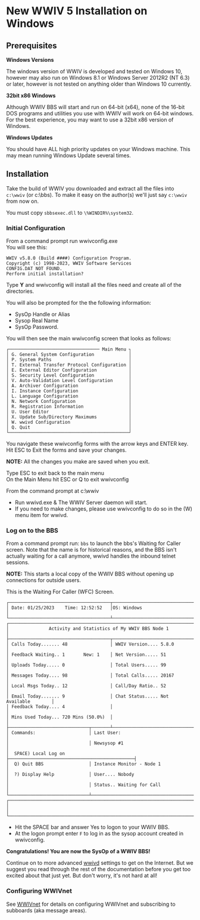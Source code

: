# New WWIV 5 Installation on Windows

## Prerequisites

**Windows Versions**

The windows version of WWIV is developed and tested on Windows 10, however
may also run on Windows 8.1 or Windows Server 2012R2 (NT 6.3) or later, however
is not tested on anything older than Windows 10 currently. 

**32bit x86 Windows**

Although WWIV BBS will start and run on 64-bit (x64), none of the 16-bit DOS
programs and utilities you use with WWIV will work on 64-bit windows. For 
the best experience, you may want to use a 32bit x86 version of Windows.

**Windows Updates**

You should have ALL high priority updates on your Windows machine. This may
mean running Windows Update several times.

## Installation

Take the build of WWIV you downloaded and extract all the files 
into ```c:\wwiv``` (or c:\bbs). To make it easy on the author(s) we'll 
just say ```c:\wwiv``` from now on.

You must copy  ```sbbsexec.dll``` to ```\%WINDIR%\system32```.

### Initial Configuration

From a command prompt run wwivconfig.exe  
You will see this:  

    WWIV v5.8.0 (Build ####) Configuration Program.
    Copyright (c) 1998-2023, WWIV Software Services
    CONFIG.DAT NOT FOUND.
    Perform initial installation?

Type **Y** and wwivconfig will install all the files need and create all of 
the directories. 

You will also be prompted for the the following information:
* SysOp Handle or Alias
* Sysop Real Name
* SysOp Password.

You will then see the main wwivconfig screen that looks as follows:

    ┌────────────────────────────────── Main Menu ┐
    │ G. General System Configuration             │
    │ P. System Paths                             │
    │ T. External Transfer Protocol Configuration │
    │ E. External Editor Configuration            │
    │ S. Security Level Configuration             │
    │ V. Auto-Validation Level Configuration      │
    │ A. Archiver Configuration                   │
    │ I. Instance Configuration                   │
    │ L. Language Configuration                   │
    │ N. Network Configuration                    │
    │ R. Registration Information                 │
    │ U. User Editor                              │
    │ X. Update Sub/Directory Maximums            │
    │ W. wwivd Configuration                      │
    │ Q. Quit                                     │
    └─────────────────────────────────────────────┘


You navigate these wwivconfig forms with the arrow keys and ENTER key.
Hit ESC to Exit the forms and save your changes.  

**NOTE:** All the changes you make are saved when you exit.  

Type ESC to exit back to the main menu  
On the Main Menu hit ESC or Q to exit wwivconfig

From the command prompt at c:\wwiv  

* Run wwivd.exe & The WWIV Server daemon will start.
* If you need to make changes, please use wwivconfig to do so in the (W)
  menu item for wwivd.

### Log on to the BBS

From a command prompt run: ```bbs``` to launch the bbs's Waiting for Caller
screen.  Note that the name is for historical reasons, and the BBS isn't 
actually waiting for a call anymore, wwivd handles the inbound telnet sessions.

**NOTE:** This starts a local copy of the WWIV BBS without opening up 
connections for outside users.

This is the Waiting For Caller (WFC) Screen.

```
┌──────────────────────────────────────┬───────────────────────────────────────┐
│ Date: 01/25/2023    Time: 12:52:52   │OS: Windows                            │
└──────────────────────────────────────┴───────────────────────────────────────┘
┌──────────────────────────────────────────────────────────────────────────────┐
│               Activity and Statistics of My WWIV BBS Node 1                  │
├──────────────────────────────────────┬───────────────────────────────────────┤
│ Calls Today....... 48                │ WWIV Version.... 5.8.0                │
│ Feedback Waiting.. 1       New: 1    │ Net Version..... 51                   │
│ Uploads Today..... 0                 │ Total Users..... 99                   │
│ Messages Today.... 98                │ Total Calls..... 20167                │
│ Local Msgs Today.. 12                │ Call/Day Ratio.. 52                   │
│ Email Today....... 9                 │ Chat Status..... Not Available        │
│ Feedback Today.... 4                 │                                       │
│ Mins Used Today... 720 Mins (50.0%)  │                                       │
├──────────────────────────────┬───────┴───────────────────────────────────────┤
│ Commands:                    │ Last User:                                    │
│                              │ Newsysop #1                                   │
│  SPACE) Local Log on         ├───────────────────────────────────────────────┤
│  Q) Quit BBS                 │ Instance Monitor - Node 1                     │
│  ?) Display Help             │ User.... Nobody                               │
│                              │ Status.. Waiting for Call                     │
└──────────────────────────────┴───────────────────────────────────────────────┘
┌──────────────────────────────────────────────────────────────────────────────┐
│                                                                              │
└──────────────────────────────────────────────────────────────────────────────┘
```

* Hit the SPACE bar and answer Yes to logon to your WWIV BBS.  
* At the logon prompt enter ```F``` to log in as the sysop account created
  in wwivconfig.

**Congratulations! You are now the SysOp of a WWIV BBS!**

Continue on to more advanced [wwivd](../conn/telnet.md) settings 
to get on the Internet. But we suggest you read through the rest of the 
documentation before you get too excited about that just yet. But don't worry, 
it's not hard at all!


### Configuring WWIVnet 

See [WWIVnet](../network/wwivnet.md) for details on configuring WWIVnet and 
subscribing to subboards (aka message areas).
